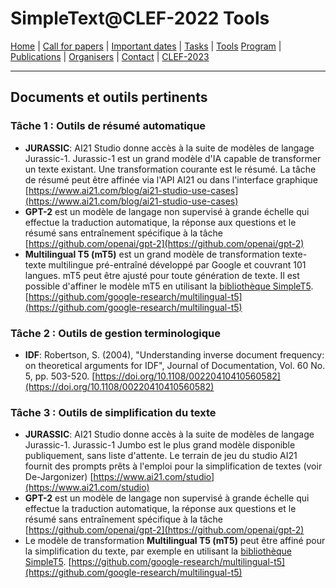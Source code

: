 # SimpleText@CLEF-2022 Tools

[Home](./) | [Call for papers](./CFP) | [Important dates](./dates) | [Tasks](./tasks)  | [Tools](./tools) 
[Program](./program) | [Publications](./publications) | [Organisers](./organisers) | [Contact](./contact) | [CLEF-2023](https://simpletext-project.com/2023/clef)

---

## Documents et outils pertinents
### Tâche 1 : Outils de résumé automatique
* **JURASSIC**: AI21 Studio donne accès à la suite de modèles de langage Jurassic-1. Jurassic-1 est un grand modèle d'IA capable de transformer un texte existant. Une transformation courante est le résumé. La tâche de résumé peut être affinée via l'API AI21 ou dans l'interface graphique [https://www.ai21.com/blog/ai21-studio-use-cases](https://www.ai21.com/blog/ai21-studio-use-cases)
* **GPT-2** est un modèle de langage non supervisé à grande échelle qui effectue la traduction automatique, la réponse aux questions et le résumé sans entraînement spécifique à la tâche [https://github.com/openai/gpt-2](https://github.com/openai/gpt-2)
* **Multilingual T5 (mT5)**  est un grand modèle de transformation texte-texte multilingue pré-entraîné développé par Google et couvrant 101 langues. mT5 peut être ajusté pour toute génération de texte. Il est possible d'affiner le modèle mT5 en utilisant la [bibliothèque SimpleT5](https://github.com/Shivanandroy/simpleT5/). [https://github.com/google-research/multilingual-t5](https://github.com/google-research/multilingual-t5)

### Tâche 2 : Outils de gestion terminologique
* **IDF**: Robertson, S. (2004), "Understanding inverse document frequency: on theoretical arguments for IDF", Journal of Documentation, Vol. 60 No. 5, pp. 503-520. [https://doi.org/10.1108/00220410410560582](https://doi.org/10.1108/00220410410560582)

### Tâche 3 : Outils de simplification du texte
* **JURASSIC**: AI21 Studio donne accès à la suite de modèles de langage Jurassic-1. Jurassic-1 Jumbo est le plus grand modèle disponible publiquement, sans liste d'attente. Le terrain de jeu du studio AI21 fournit des prompts prêts à l'emploi pour la simplification de textes (voir De-Jargonizer) [https://www.ai21.com/studio](https://www.ai21.com/studio)
* **GPT-2** est un modèle de langage non supervisé à grande échelle qui effectue la traduction automatique, la réponse aux questions et le résumé sans entraînement spécifique à la tâche [https://github.com/openai/gpt-2](https://github.com/openai/gpt-2)
* Le modèle de transformation **Multilingual T5 (mT5)** peut être affiné pour la simplification du texte, par exemple en utilisant la [bibliothèque SimpleT5](https://github.com/Shivanandroy/simpleT5/). [https://github.com/google-research/multilingual-t5](https://github.com/google-research/multilingual-t5)
